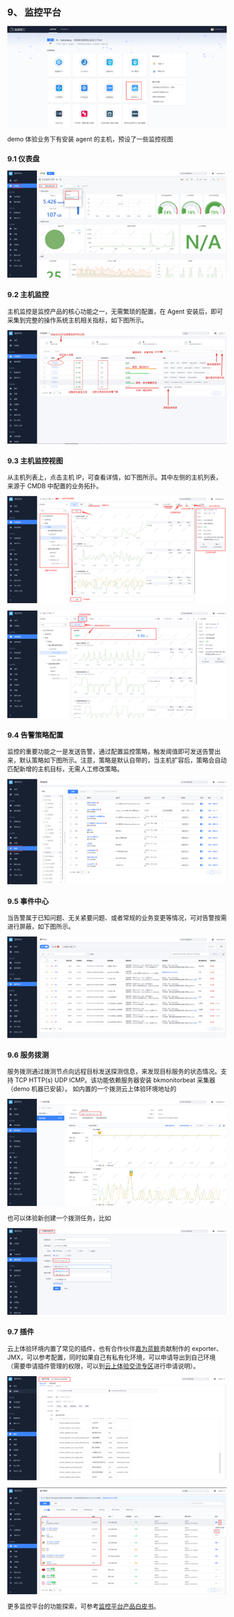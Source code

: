 ## 9、 监控平台
![](./assets/2022-02-18-17-52-29.png)

demo 体验业务下有安装 agent 的主机，预设了一些监控视图

### 9.1 仪表盘

![](./assets/2022-02-18-17-52-34.png)
### 9.2 主机监控

主机监控是监控产品的核心功能之一，无需繁琐的配置，在 Agent 安装后，即可采集到完整的操作系统主机相关指标，如下图所示。

![](./assets/2022-02-18-17-52-40.png)
### 9.3 主机监控视图

从主机列表上，点击主机 IP，可查看详情，如下图所示。其中左侧的主机列表，来源于 CMDB 中配置的业务拓扑。

![](./assets/2022-02-18-17-52-46.png)

![](./assets/2022-02-18-17-52-57.png)

### 9.4 告警策略配置

监控的重要功能之一是发送告警，通过配置监控策略，触发阈值即可发送告警出来，默认策略如下图所示。注意，策略是默认自带的，当主机扩容后，策略会自动匹配新增的主机目标，无需人工修改策略。

![](./assets/2022-02-18-17-53-03.png)

### 9.5 事件中心

当告警属于已知问题、无关紧要问题、或者常规的业务变更等情况，可对告警按需进行屏蔽，如下图所示。

![](./assets/2022-02-18-17-53-12.png)

### 9.6 服务拨测

服务拨测通过拨测节点向远程目标发送探测信息，来发现目标服务的状态情况。支持 TCP HTTP(s) UDP ICMP。该功能依赖服务器安装 bkmonitorbeat 采集器（demo 机器已安装）。
如内置的一个拨测云上体验环境地址的

![](./assets/2022-02-18-17-53-19.png)

也可以体验新创建一个拨测任务，比如

![](./assets/2022-02-18-17-53-25.png)

### 9.7 插件

云上体验环境内置了常见的插件，也有合作伙伴[嘉为蓝鲸](https://www.canway.net/)贡献制作的 exporter、JMX，可以参考配置，同时如果自己有私有化环境，可以申请导出到自己环境（需要申请插件管理的权限，可以到[云上体验交流专区](https://bk.tencent.com/s-mart/community/question/5612)进行申请说明）。

![](./assets/2022-02-18-17-53-33.png)

![](./assets/2022-02-18-17-53-40.png)

更多监控平台的功能探索，可参考[监控平台产品白皮书](https://bk.tencent.com/docs/markdown/%E7%9B%91%E6%8E%A7%E5%B9%B3%E5%8F%B0/%E4%BA%A7%E5%93%81%E7%99%BD%E7%9A%AE%E4%B9%A6/intro/README.md)。